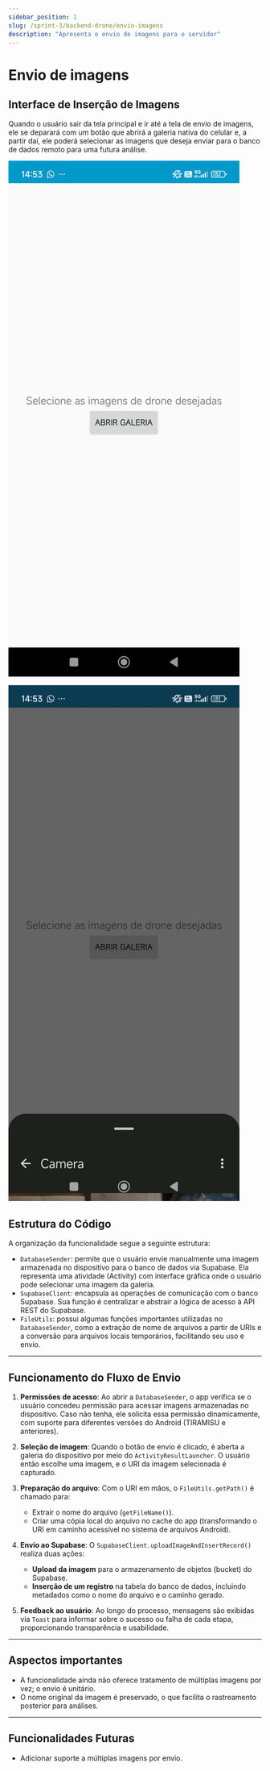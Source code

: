 ```yaml
---
sidebar_position: 1
slug: /sprint-3/backend-drone/envio-imagens
description: "Apresenta o envio de imagens para o servidor"
---
```



# Envio de imagens


## Interface de Inserção de Imagens 
Quando o usuário sair da tela principal e ir até a tela de envio de imagens, ele se deparará com um botão que abrirá a galeria nativa do celular e, a partir daí, ele poderá selecionar as imagens que deseja enviar para o banco de dados remoto para uma futura análise. 

![Tela de Inserção de Imagens](../../../static/img/DroneApp/UI1/UIImages.jpeg)

![Galeria sendo aberta](../../../static/img/DroneApp/UI1/ImageGallery.jpeg)


## Estrutura do Código

A organização da funcionalidade segue a seguinte estrutura:

- `DatabaseSender`: permite que o usuário envie manualmente uma imagem armazenada no dispositivo para o banco de dados via Supabase. Ela representa uma atividade (Activity) com interface gráfica onde o usuário pode selecionar uma imagem da galeria.
- `SupabaseClient`: encapsula as operações de comunicação com o banco Supabase. Sua função é centralizar e abstrair a lógica de acesso à API REST do Supabase.
- `FileUtils`: possui algumas funções importantes utilizadas no `DatabaseSender`, como a extração de nome de arquivos a partir de URIs e a conversão para arquivos locais temporários, facilitando seu uso e envio.

---

## Funcionamento do Fluxo de Envio

1. **Permissões de acesso**:
   Ao abrir a `DatabaseSender`, o app verifica se o usuário concedeu permissão para acessar imagens armazenadas no dispositivo. Caso não tenha, ele solicita essa permissão dinamicamente, com suporte para diferentes versões do Android (TIRAMISU e anteriores).

2. **Seleção de imagem**:
   Quando o botão de envio é clicado, é aberta a galeria do dispositivo por meio do `ActivityResultLauncher`. O usuário então escolhe uma imagem, e o URI da imagem selecionada é capturado.

3. **Preparação do arquivo**:
   Com o URI em mãos, o `FileUtils.getPath()` é chamado para:

   * Extrair o nome do arquivo (`getFileName()`).
   * Criar uma cópia local do arquivo no cache do app (transformando o URI em caminho acessível no sistema de arquivos Android).

4. **Envio ao Supabase**:
   O `SupabaseClient.uploadImageAndInsertRecord()` realiza duas ações:

   * **Upload da imagem** para o armazenamento de objetos (bucket) do Supabase.
   * **Inserção de um registro** na tabela do banco de dados, incluindo metadados como o nome do arquivo e o caminho gerado.

5. **Feedback ao usuário**:
   Ao longo do processo, mensagens são exibidas via `Toast` para informar sobre o sucesso ou falha de cada etapa, proporcionando transparência e usabilidade.

---

## Aspectos importantes

* A funcionalidade ainda não oferece tratamento de múltiplas imagens por vez; o envio é unitário.
* O nome original da imagem é preservado, o que facilita o rastreamento posterior para análises.

---

## Funcionalidades Futuras

* Adicionar suporte a múltiplas imagens por envio.